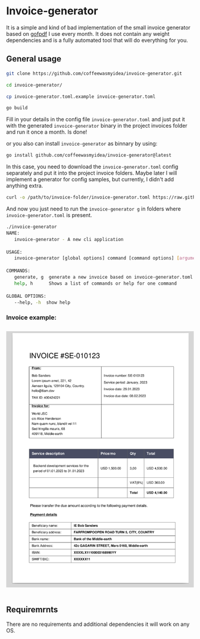# Invoice-generator

It is a simple and kind of bad implementation of the small invoice generator
based on [gofpdf](https://github.com/go-pdf/fpdf) I use every month. It does not
contain any weight dependencies and is a fully automated tool that will do
everything for you.

## General usage

```bash
git clone https://github.com/coffeewasmyidea/invoice-generator.git
```

```bash
cd invoice-generator/
```

```bash
cp invoice-generator.toml.example invoice-generator.toml
```

```bash
go build
```

Fill in your details in the config file `invoice-generator.toml` and just put it
with the generated `invoice-generator` binary in the project invoices folder and
run it once a month. Is done!

or you also can install `invoice-generator` as binnary by using: 

```bash
go install github.com/coffeewasmyidea/invoice-generator@latest
```

In this case, you need to download the `invoice-generator.toml` config
separately and put it into the project invoice folders. Maybe later I will
implement a generator for config samples, but currently, I didn't add anything
extra.

```bash
curl -o /path/to/invoice-folder/invoice-generator.toml https://raw.githubusercontent.com/coffeewasmyidea/invoice-generator/main/invoice-generator.toml.example
```

And now you just need to run the `invoice-generator g` in folders where
`invoice-generator.toml` is present.

```bash
./invoice-generator
NAME:
   invoice-generator - A new cli application

USAGE:
   invoice-generator [global options] command [command options] [arguments...]

COMMANDS:
   generate, g  generate a new invoice based on invoice-generator.toml information and current date
   help, h      Shows a list of commands or help for one command

GLOBAL OPTIONS:
   --help, -h  show help
```

### Invoice example:

<div align="center">
<img src="examples/SE-010123.png" max-width="880px" style="margin:10px 0 15px 0">
</div>


## Requiremrnts

There are no requirements and additional dependencies it will work on any OS.

